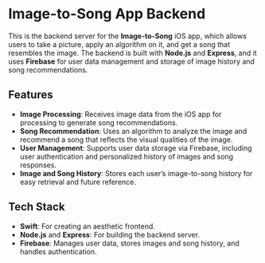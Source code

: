 # Image-to-Song App Backend

This is the backend server for the **Image-to-Song** iOS app, which allows users to take a picture, apply an algorithm on it, and get a song that resembles the image. The backend is built with **Node.js** and **Express**, and it uses **Firebase** for user data management and storage of image history and song recommendations.

## Features

- **Image Processing**: Receives image data from the iOS app for processing to generate song recommendations.
- **Song Recommendation**: Uses an algorithm to analyze the image and recommend a song that reflects the visual qualities of the image.
- **User Management**: Supports user data storage via Firebase, including user authentication and personalized history of images and song responses.
- **Image and Song History**: Stores each user’s image-to-song history for easy retrieval and future reference.

## Tech Stack
- **Swift**: For creating an aesthetic frontend.
- **Node.js** and **Express**: For building the backend server.
- **Firebase**: Manages user data, stores images and song history, and handles authentication.
